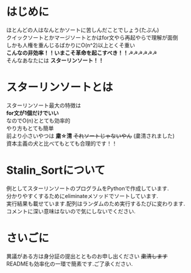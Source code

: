 # はじめに
ほとんどの人はなんとかソートに苦しんだことでしょう(たぶん)
<br> クイックソートとかマージソートとかはfor文やら再起やらで理解が面倒
<br> しかも人権を重んじるばかりにO(n^2)以上とくそ重い
<br> __こんなの非効率！！いまこそ革命を起こすべき！！__☭☭☭☭☭☭
<br> そんなあなたには __スターリンソート！！__

# スターリンソートとは
スターリンソート最大の特徴は
<br> __for文が1個だけでいい__
<br> なのでO(n)ととても効率的
<br> やり方もとても簡単
<br> 前より小さいやつは __粛☆清__ ~~それソートじゃないやん~~ (粛清されました)
<br> 資本主義の犬と比べてもとても合理的です！！

# Stalin_Sortについて
例としてスターリンソートのプログラムをPythonで作成しています.
<br> 分かりやすくするためにeliminateメソッドでソートしています.
<br> 実行結果も載せています.配列はランダムのため実行するたびに変わります.
<br> コメントに深い意味はないので気にしないでください.

# さいごに
異議がある方は身分証の提出ととものお申し出ください ~~粛清します~~
<br> READMEも効率化の一環で簡素です.ご了承ください.
